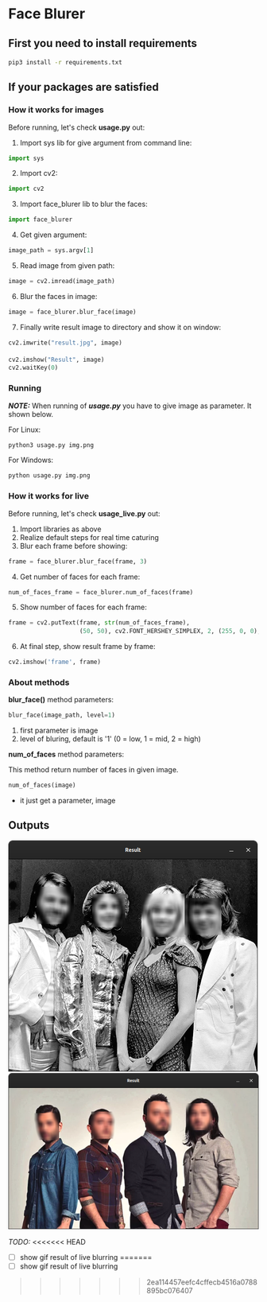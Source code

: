 # Face Blurer

## First you need to install requirements

```bash
pip3 install -r requirements.txt
```

## If your packages are satisfied

### How it works for images

Before running, let's check **usage.py** out:

1. Import sys lib for give argument from command line:

```python
import sys
```

2. Import cv2:

```python
import cv2
```

3. Import face_blurer lib to blur the faces:

```python
import face_blurer
```
4. Get given argument:

```python
image_path = sys.argv[1]
```
5. Read image from given path:

```python
image = cv2.imread(image_path)
```

6. Blur the faces in image:

```python
image = face_blurer.blur_face(image)
```
7. Finally write result image to directory and show it on window:

```python
cv2.imwrite("result.jpg", image)

cv2.imshow("Result", image)
cv2.waitKey(0)
```

### Running

***NOTE:*** When running of ***usage.py*** you have to give image as parameter. It shown below.

For Linux:

```bash
python3 usage.py img.png
```

For Windows:

```bash
python usage.py img.png
```

### How it works for live

Before running, let's check **usage_live.py** out:

1. Import libraries as above
2. Realize default steps for real time caturing
3. Blur each frame before showing:

```python
frame = face_blurer.blur_face(frame, 3)
```

4. Get number of faces for each frame:

```python
num_of_faces_frame = face_blurer.num_of_faces(frame)
```

5. Show number of faces for each frame:

```python
frame = cv2.putText(frame, str(num_of_faces_frame), 
                    (50, 50), cv2.FONT_HERSHEY_SIMPLEX, 2, (255, 0, 0), 3)
```

6. At final step, show result frame by frame:

```python
cv2.imshow('frame', frame)
```

### About methods

**blur_face()** method parameters:

```python
blur_face(image_path, level=1)
```
1. first parameter is image
2. level of bluring, default is '1' (0 = low, 1 = mid, 2 = high)

**num_of_faces** method parameters:

This method return number of faces in given image.

```python
num_of_faces(image)
```

* it just get a parameter, image


## Outputs

![Result Image 1](assets/result_window.png)
![Result Image 2](assets/result_window_2.png)

*TODO:*
<<<<<<< HEAD
- [ ] show gif result of live blurring
=======
- [ ] show gif result of live blurring
>>>>>>> 2ea114457eefc4cffecb4516a0788895bc076407
